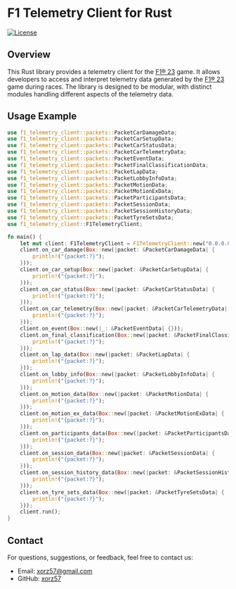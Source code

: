# F1 Telemetry Client for Rust

[![License](https://img.shields.io/badge/license-MIT-blue.svg)](LICENSE)

## Overview

This Rust library provides a telemetry client for the [F1® 23](https://store.steampowered.com/app/2108330/F1_23/) game. It allows developers to access and interpret telemetry data generated by the [F1® 23](https://store.steampowered.com/app/2108330/F1_23/) game during races. The library is designed to be modular, with distinct modules handling different aspects of the telemetry data.

## Usage Example

```rust
use f1_telemetry_client::packets::PacketCarDamageData;
use f1_telemetry_client::packets::PacketCarSetupData;
use f1_telemetry_client::packets::PacketCarStatusData;
use f1_telemetry_client::packets::PacketCarTelemetryData;
use f1_telemetry_client::packets::PacketEventData;
use f1_telemetry_client::packets::PacketFinalClassificationData;
use f1_telemetry_client::packets::PacketLapData;
use f1_telemetry_client::packets::PacketLobbyInfoData;
use f1_telemetry_client::packets::PacketMotionData;
use f1_telemetry_client::packets::PacketMotionExData;
use f1_telemetry_client::packets::PacketParticipantsData;
use f1_telemetry_client::packets::PacketSessionData;
use f1_telemetry_client::packets::PacketSessionHistoryData;
use f1_telemetry_client::packets::PacketTyreSetsData;
use f1_telemetry_client::F1TelemetryClient;

fn main() {
    let mut client: F1TelemetryClient = F1TelemetryClient::new("0.0.0.0:20777");
    client.on_car_damage(Box::new(|packet: &PacketCarDamageData| {
        println!("{packet:?}");
    }));
    client.on_car_setup(Box::new(|packet: &PacketCarSetupData| {
        println!("{packet:?}");
    }));
    client.on_car_status(Box::new(|packet: &PacketCarStatusData| {
        println!("{packet:?}");
    }));
    client.on_car_telemetry(Box::new(|packet: &PacketCarTelemetryData| {
        println!("{packet:?}");
    }));
    client.on_event(Box::new(|_: &PacketEventData| {}));
    client.on_final_classification(Box::new(|packet: &PacketFinalClassificationData| {
        println!("{packet:?}");
    }));
    client.on_lap_data(Box::new(|packet: &PacketLapData| {
        println!("{packet:?}");
    }));
    client.on_lobby_info(Box::new(|packet: &PacketLobbyInfoData| {
        println!("{packet:?}");
    }));
    client.on_motion_data(Box::new(|packet: &PacketMotionData| {
        println!("{packet:?}");
    }));
    client.on_motion_ex_data(Box::new(|packet: &PacketMotionExData| {
        println!("{packet:?}");
    }));
    client.on_participants_data(Box::new(|packet: &PacketParticipantsData| {
        println!("{packet:?}");
    }));
    client.on_session_data(Box::new(|packet: &PacketSessionData| {
        println!("{packet:?}");
    }));
    client.on_session_history_data(Box::new(|packet: &PacketSessionHistoryData| {
        println!("{packet:?}");
    }));
    client.on_tyre_sets_data(Box::new(|packet: &PacketTyreSetsData| {
        println!("{packet:?}");
    }));
    client.run();
}
```

## Contact

For questions, suggestions, or feedback, feel free to contact us:

- Email: [xorz57@gmail.com](mailto:xorz57@gmail.com)
- GitHub: [xorz57](https://github.com/xorz57)
